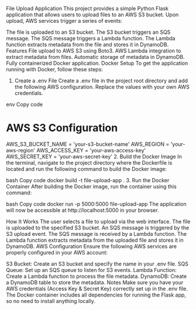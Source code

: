 File Upload Application
This project provides a simple Python Flask application that allows users to upload files to an AWS S3 bucket. Upon upload, AWS services trigger a series of events:

The file is uploaded to an S3 bucket.
The S3 bucket triggers an SQS message.
The SQS message triggers a Lambda function.
The Lambda function extracts metadata from the file and stores it in DynamoDB.
Features
File upload to AWS S3 using Boto3.
AWS Lambda integration to extract metadata from files.
Automatic storage of metadata in DynamoDB.
Fully containerized Docker application.
Docker Setup
To get the application running with Docker, follow these steps:

1. Create a .env File
Create a .env file in the project root directory and add the following AWS configuration. Replace the values with your own AWS credentials.

env
Copy code
# AWS S3 Configuration
AWS_S3_BUCKET_NAME = 'your-s3-bucket-name'
AWS_REGION = 'your-aws-region'
AWS_ACCESS_KEY = 'your-aws-access-key'
AWS_SECRET_KEY = 'your-aws-secret-key'
2. Build the Docker Image
In the terminal, navigate to the project directory where the Dockerfile is located and run the following command to build the Docker image:

bash
Copy code
docker build -t file-upload-app .
3. Run the Docker Container
After building the Docker image, run the container using this command:

bash
Copy code
docker run -p 5000:5000 file-upload-app
The application will now be accessible at http://localhost:5000 in your browser.

How It Works
The user selects a file to upload via the web interface.
The file is uploaded to the specified S3 bucket.
An SQS message is triggered by the S3 upload event.
The SQS message is received by a Lambda function.
The Lambda function extracts metadata from the uploaded file and stores it in DynamoDB.
AWS Configuration
Ensure the following AWS services are properly configured in your AWS account:

S3 Bucket: Create an S3 bucket and specify the name in your .env file.
SQS Queue: Set up an SQS queue to listen for S3 events.
Lambda Function: Create a Lambda function to process the file metadata.
DynamoDB: Create a DynamoDB table to store the metadata.
Notes
Make sure you have your AWS credentials (Access Key & Secret Key) correctly set up in the .env file.
The Docker container includes all dependencies for running the Flask app, so no need to install anything locally.

